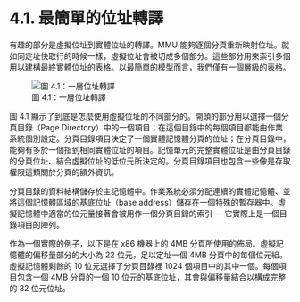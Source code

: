 # 4.1. 最簡單的位址轉譯

有趣的部分是虛擬位址到實體位址的轉譯。MMU 能夠逐個分頁重新映射位址。就如同定址快取行的時候一樣，虛擬位址會被切成多個部分。這些部分用來索引多個用以建構最終實體位址的表格。以最簡單的模型而言，我們僅有一個層級的表格。

<figure>
  <img src="../assets/figure-4.1.png" alt="圖 4.1：一層位址轉譯">
  <figcaption>圖 4.1：一層位址轉譯</figcaption>
</figure>

圖 4.1 顯示了到底是怎麼使用虛擬位址的不同部分的。開頭的部分用以選擇一個分頁目錄（Page Directory）中的一個項目；在這個目錄中的每個項目都能由作業系統個別設定。分頁目錄項目決定了一個實體記憶體分頁的位址；在分頁目錄中，能夠有多於一個指到相同實體位址的項目。記憶單元的完整實體位址是由分頁目錄的分頁位址、結合虛擬位址的低位元所決定的。分頁目錄項目也包含一些像是存取權限這類關於分頁的額外資訊。

分頁目錄的資料結構儲存於主記憶體中。作業系統必須分配連續的實體記憶體、並將這個記憶體區域的基底位址（base address）儲存在一個特殊的暫存器中。虛擬記憶體中適當的位元量接著會被用作一個分頁目錄的索引 –– 它實際上是一個目錄項目的陣列。

作為一個實際的例子，以下是在 x86 機器上的 4MB 分頁所使用的佈局。虛擬記憶體的偏移量部分的大小為 22 位元，足以定址一個 4MB 分頁中的每個位元組。虛擬記憶體剩餘的 10 位元選擇了分頁目錄裡 1024 個項目中的其中一個。每個項目包含一個 4MB 分頁的一個 10 位元的基底位址，其會與偏移量結合以構成完整的 32 位元位址。

